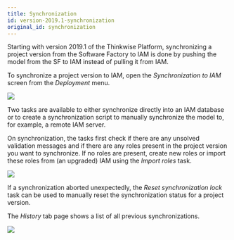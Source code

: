 ```yaml
---
title: Synchronization
id: version-2019.1-synchronization
original_id: synchronization
---
```


Starting with version 2019.1 of the Thinkwise Platform, synchronizing a project version from the Software Factory to IAM is done by pushing the model from the SF to IAM instead of pulling it from IAM.

To synchronize a project version to IAM, open the *Synchronization to IAM* screen from the *Deployment* menu.

![](assets/sf/synchronization.png)

Two tasks are available to either synchronize directly into an IAM database or to create a synchronization script to manually synchronize the model to, for example, a remote IAM server.

On synchronization, the tasks first check if there are any unsolved validation messages and if there are any roles present in the project version you want to synchronize. If no roles are present, create new roles or import these roles from (an upgraded) IAM using the *Import roles* task.

![](assets/sf/synchronization_task.png)

If a synchronization aborted unexpectedly, the *Reset synchronization lock* task can be used to manually reset the synchronization status for a project version.

The *History* tab page shows a list of all previous synchronizations.

![](assets/sf/synchronization_history.png)